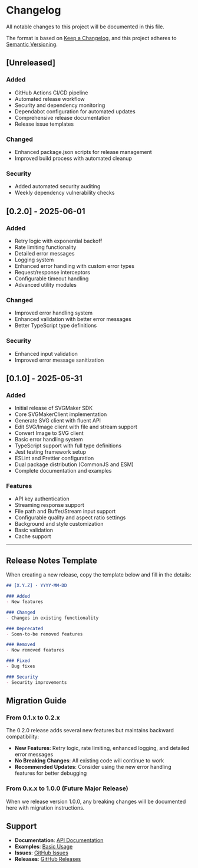 # Changelog

All notable changes to this project will be documented in this file.

The format is based on [Keep a Changelog](https://keepachangelog.com/en/1.0.0/),
and this project adheres to [Semantic Versioning](https://semver.org/spec/v2.0.0.html).

## [Unreleased]

### Added
- GitHub Actions CI/CD pipeline
- Automated release workflow
- Security and dependency monitoring
- Dependabot configuration for automated updates
- Comprehensive release documentation
- Release issue templates

### Changed
- Enhanced package.json scripts for release management
- Improved build process with automated cleanup

### Security
- Added automated security auditing
- Weekly dependency vulnerability checks

## [0.2.0] - 2025-06-01

### Added
- Retry logic with exponential backoff
- Rate limiting functionality
- Detailed error messages
- Logging system
- Enhanced error handling with custom error types
- Request/response interceptors
- Configurable timeout handling
- Advanced utility modules

### Changed
- Improved error handling system
- Enhanced validation with better error messages
- Better TypeScript type definitions

### Security
- Enhanced input validation
- Improved error message sanitization

## [0.1.0] - 2025-05-31

### Added
- Initial release of SVGMaker SDK
- Core SVGMakerClient implementation
- Generate SVG client with fluent API
- Edit SVG/Image client with file and stream support
- Convert Image to SVG client
- Basic error handling system
- TypeScript support with full type definitions
- Jest testing framework setup
- ESLint and Prettier configuration
- Dual package distribution (CommonJS and ESM)
- Complete documentation and examples

### Features
- API key authentication
- Streaming response support
- File path and Buffer/Stream input support
- Configurable quality and aspect ratio settings
- Background and style customization
- Basic validation
- Cache support

---

## Release Notes Template

When creating a new release, copy the template below and fill in the details:

```markdown
## [X.Y.Z] - YYYY-MM-DD

### Added
- New features

### Changed
- Changes in existing functionality

### Deprecated
- Soon-to-be removed features

### Removed
- Now removed features

### Fixed
- Bug fixes

### Security
- Security improvements
```

## Migration Guide

### From 0.1.x to 0.2.x

The 0.2.0 release adds several new features but maintains backward compatibility:

- **New Features**: Retry logic, rate limiting, enhanced logging, and detailed error messages
- **No Breaking Changes**: All existing code will continue to work
- **Recommended Updates**: Consider using the new error handling features for better debugging

### From 0.x.x to 1.0.0 (Future Major Release)

When we release version 1.0.0, any breaking changes will be documented here with migration instructions.

## Support

- **Documentation**: [API Documentation](docs/api-documentation.md)
- **Examples**: [Basic Usage](examples/basic-usage.ts)
- **Issues**: [GitHub Issues](https://github.com/GenWaveLLC/svgmaker-sdk-node/issues)
- **Releases**: [GitHub Releases](https://github.com/GenWaveLLC/svgmaker-sdk-node/releases)